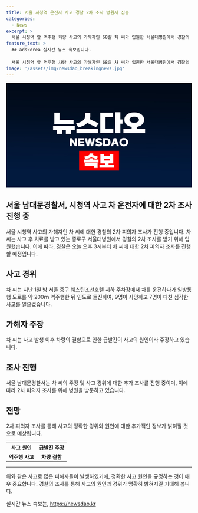 ```yaml
---
title: 서울 시청역 운전자 사고 경찰 2차 조사 병원서 집중
categories:
  - News
excerpt: >
  서울 시청역 앞 역주행 차량 사고의 가해자인 68살 차 씨가 입원한 서울대병원에서 경찰의 2차 피의자 조사를 받고 있다. 차 씨는 갈비뼈 골절상으로 입원 중이며, 사고 이후 차량 결함에 의한 급발진을 주장해왔다. 지난 1일 밤 웨스틴조선호텔 주차장에서 역주행 후 돌진하며 9명 사망, 7명 부상을 일으켰다.consts 
feature_text: >
  ## adskorea 실시간 뉴스 속보입니다.

  서울 시청역 앞 역주행 차량 사고의 가해자인 68살 차 씨가 입원한 서울대병원에서 경찰의 2차 피의자 조사를 받고 있다. 차 씨는 갈비뼈 골절상으로 입원 중이며, 사고 이후 차량 결함에 의한 급발진을 주장해왔다. 지난 1일 밤 웨스틴조선호텔 주차장에서 역주행 후 돌진하며 9명 사망, 7명 부상을 일으켰다.consts 
image: '/assets/img/newsdao_breakingnews.jpg'
---
```


<p><img src="/assets/img/newsdao_breakingnews.jpg" alt="adskorea 속보" /></p>

<h2>서울 남대문경찰서, 시청역 사고 차 운전자에 대한 2차 조사 진행 중</h2>

<p data-ke-size="size16">서울 시청역 사고의 가해자인 차 씨에 대한 경찰의 2차 피의자 조사가 진행 중입니다. 차 씨는 사고 후 치료를 받고 있는 종로구 서울대병원에서 경찰의 2차 조사를 받기 위해 입원했습니다. 이에 따라, 경찰은 오늘 오후 3시부터 차 씨에 대한 2차 피의자 조사를 진행할 예정입니다. </p>

<h2 data-ke-size="size26">사고 경위</h2>

<p data-ke-size="size16">차 씨는 지난 1일 밤 서울 중구 웨스틴조선호텔 지하 주차장에서 차를 운전하다가 일방통행 도로를 약 200ｍ 역주행한 뒤 인도로 돌진하여, 9명이 사망하고 7명이 다친 심각한 사고를 일으켰습니다.</p>

<h2 data-ke-size="size26">가해자 주장</h2>

<p data-ke-size="size16">차 씨는 사고 발생 이후 차량의 결함으로 인한 급발진이 사고의 원인이라 주장하고 있습니다.</p>

<h2 data-ke-size="size26">조사 진행</h2>

<p data-ke-size="size16">서울 남대문경찰서는 차 씨의 주장 및 사고 경위에 대한 추가 조사를 진행 중이며, 이에 따라 2차 피의자 조사를 위해 병원을 방문하고 있습니다.</p>

<h2 data-ke-size="size26">전망</h2>

<p data-ke-size="size16">2차 피의자 조사를 통해 사고의 정확한 경위와 원인에 대한 추가적인 정보가 밝혀질 것으로 예상됩니다.</p>

<table>
  <tr>
    <th>사고 원인</th>
    <th>급발진 주장</th>
  </tr>
  <tr>
    <td style="text-align: center; height: 17px;"><b>역주행 사고</b></td>
    <td style="text-align: center; height: 17px;"><b>차량 결함</b></td>
  </tr>
</table>

<hr>

<p data-ke-size="size16">위와 같은 사고로 많은 피해자들이 발생하였기에, 정확한 사고 원인을 규명하는 것이 매우 중요합니다. 경찰의 조사를 통해 사고의 원인과 경위가 명확히 밝혀지길 기대해 봅니다.</p>
실시간 뉴스 속보는, <a href="https://newsdao.kr" rel="dofollow">https://newsdao.kr</a>


